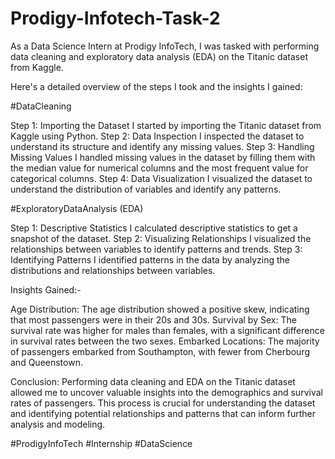 # Prodigy-Infotech-Task-2
As a Data Science Intern at Prodigy InfoTech, I was tasked with performing data cleaning and exploratory data analysis (EDA) on the Titanic dataset from Kaggle.

Here's a detailed overview of the steps I took and the insights I gained:

#DataCleaning

Step 1: Importing the Dataset
I started by importing the Titanic dataset from Kaggle using Python.
Step 2: Data Inspection
I inspected the dataset to understand its structure and identify any missing values.
Step 3: Handling Missing Values
I handled missing values in the dataset by filling them with the median value for numerical columns and the most frequent value for categorical columns.
Step 4: Data Visualization
I visualized the dataset to understand the distribution of variables and identify any patterns.

#ExploratoryDataAnalysis (EDA)

Step 1: Descriptive Statistics
I calculated descriptive statistics to get a snapshot of the dataset.
Step 2: Visualizing Relationships
I visualized the relationships between variables to identify patterns and trends.
Step 3: Identifying Patterns
I identified patterns in the data by analyzing the distributions and relationships between variables.

Insights Gained:-

Age Distribution: The age distribution showed a positive skew, indicating that most passengers were in their 20s and 30s.
Survival by Sex: The survival rate was higher for males than females, with a significant difference in survival rates between the two sexes.
Embarked Locations: The majority of passengers embarked from Southampton, with fewer from Cherbourg and Queenstown.

Conclusion:
Performing data cleaning and EDA on the Titanic dataset allowed me to uncover valuable insights into the demographics and survival rates of passengers. This process is crucial for understanding the dataset and identifying potential relationships and patterns that can inform further analysis and modeling.


#ProdigyInfoTech #Internship #DataScience
